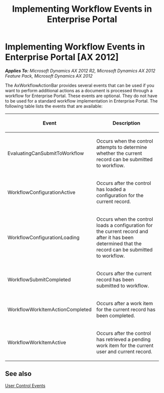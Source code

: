﻿---
title: Implementing Workflow Events in Enterprise Portal
TOCTitle: Implementing Workflow Events in Enterprise Portal
ms:assetid: 6390369d-94a9-465e-bec2-dff38a2a5729
ms:mtpsurl: https://msdn.microsoft.com/en-us/library/Ee677500(v=AX.60)
ms:contentKeyID: 35245350
ms.date: 11/07/2012
mtps_version: v=AX.60
---

# Implementing Workflow Events in Enterprise Portal [AX 2012]


_**Applies To:** Microsoft Dynamics AX 2012 R2, Microsoft Dynamics AX 2012 Feature Pack, Microsoft Dynamics AX 2012_

The AxWorkflowActionBar provides several events that can be used if you want to perform additional actions as a document is processed through a workflow for Enterprise Portal. These events are optional. They do not have to be used for a standard workflow implementation in Enterprise Portal. The following table lists the events that are available:

<table>
<colgroup>
<col style="width: 50%" />
<col style="width: 50%" />
</colgroup>
<thead>
<tr class="header">
<th><p>Event</p></th>
<th><p>Description</p></th>
</tr>
</thead>
<tbody>
<tr class="odd">
<td><p>EvaluatingCanSubmitToWorkflow</p></td>
<td><p>Occurs when the control attempts to determine whether the current record can be submitted to workflow.</p></td>
</tr>
<tr class="even">
<td><p>WorkflowConfigurationActive</p></td>
<td><p>Occurs after the control has loaded a configuration for the current record.</p></td>
</tr>
<tr class="odd">
<td><p>WorkflowConfigurationLoading</p></td>
<td><p>Occurs when the control loads a configuration for the current record and after it has been determined that the record can be submitted to workflow.</p></td>
</tr>
<tr class="even">
<td><p>WorkflowSubmitCompleted</p></td>
<td><p>Occurs after the current record has been submitted to workflow.</p></td>
</tr>
<tr class="odd">
<td><p>WorkflowWorkItemActionCompleted</p></td>
<td><p>Occurs after a work item for the current record has been completed.</p></td>
</tr>
<tr class="even">
<td><p>WorkflowWorkItemActive</p></td>
<td><p>Occurs after the control has retrieved a pending work item for the current user and current record.</p></td>
</tr>
</tbody>
</table>


## See also

[User Control Events](user-control-events.md)

